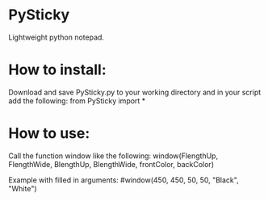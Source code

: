 # PySticky
Lightweight python notepad.

# How to install:
Download and save PySticky.py to your working directory and in your script add the following:
from PySticky import *

# How to use:
Call the function window like the following:
window(FlengthUp, FlengthWide, BlengthUp, BlengthWide, frontColor, backColor)

Example with filled in arguments:
#window(450, 450, 50, 50, "Black", "White")
